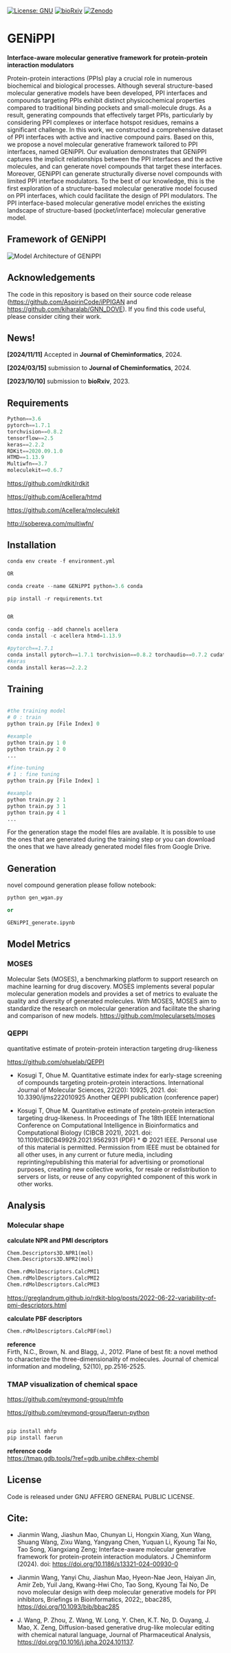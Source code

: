 [![License: GNU](https://img.shields.io/badge/License-GNU-yellow)](https://github.com/AspirinCode/GENiPPI)
[![bioRxiv](https://img.shields.io/badge/bioRxiv%202023.10.10.557742-green)](https://doi.org/10.1101/2023.10.10.557742)
[![Zenodo](https://img.shields.io/badge/10.5281%2Fzenodo.13968591-gray)](https://zenodo.org/records/13968592)


# GENiPPI

**Interface-aware molecular generative framework for protein-protein interaction modulators**

Protein-protein interactions (PPIs) play a crucial role in numerous biochemical and biological processes. Although several structure-based molecular generative models have been developed, PPI interfaces and compounds targeting PPIs exhibit distinct physicochemical properties compared to traditional binding pockets and small-molecule drugs. As a result, generating compounds that effectively target PPIs, particularly by considering PPI complexes or interface hotspot residues, remains a significant challenge. In this work, we constructed a comprehensive dataset of PPI interfaces with active and inactive compound pairs. Based on this, we propose a novel molecular generative framework tailored to PPI interfaces, named GENiPPI. Our evaluation demonstrates that GENiPPI captures the implicit relationships between the PPI interfaces and the active molecules, and can generate novel compounds that target these interfaces. Moreover, GENiPPI can generate structurally diverse novel compounds with limited PPI interface modulators. To the best of our knowledge, this is the first exploration of a structure-based molecular generative model focused on PPI interfaces, which could facilitate the design of PPI modulators. The PPI interface-based molecular generative model enriches the existing landscape of structure-based (pocket/interface) molecular generative model.


## Framework of GENiPPI
![Model Architecture of GENiPPI](https://github.com/AspirinCode/GENiPPI/blob/main/figure/GENiPPI_framework.png)


## Acknowledgements
The code in this repository is based on their source code release (https://github.com/AspirinCode/iPPIGAN and https://github.com/kiharalab/GNN_DOVE). If you find this code useful, please consider citing their work.


## News!



**[2024/11/11]** Accepted in **Journal of Cheminformatics**, 2024.  

**[2024/03/15]** submission to **Journal of Cheminformatics**, 2024.  

**[2023/10/10]** submission to **bioRxiv**, 2023.  


## Requirements
```python
Python==3.6
pytorch==1.7.1
torchvision==0.8.2
tensorflow==2.5
keras==2.2.2
RDKit==2020.09.1.0
HTMD==1.13.9
Multiwfn==3.7
moleculekit==0.6.7
```

https://github.com/rdkit/rdkit

https://github.com/Acellera/htmd

https://github.com/Acellera/moleculekit

http://sobereva.com/multiwfn/


## Installation

```python
conda env create -f environment.yml

OR

conda create --name GENiPPI python=3.6 conda

pip install -r requirements.txt


OR

conda config --add channels acellera
conda install -c acellera htmd=1.13.9

#pytorch==1.7.1
conda install pytorch==1.7.1 torchvision==0.8.2 torchaudio==0.7.2 cudatoolkit=11.0 -c pytorch
#keras
conda install keras==2.2.2

```



## Training


```python

#the training model
# 0 : train
python train.py [File Index] 0

#example
python train.py 1 0
python train.py 2 0
...

#fine-tuning
# 1 : fine tuning
python train.py [File Index] 1

#example
python train.py 2 1
python train.py 3 1
python train.py 4 1
...
```

For the generation stage the model files are available. It is possible to use the ones that are generated during the training step or you can download the ones that we have already generated model files from Google Drive. 



## Generation
novel compound generation please follow notebook:

```python
python gen_wgan.py

or

GENiPPI_generate.ipynb
```

## Model Metrics
### MOSES
Molecular Sets (MOSES), a benchmarking platform to support research on machine learning for drug discovery. MOSES implements several popular molecular generation models and provides a set of metrics to evaluate the quality and diversity of generated molecules. With MOSES, MOSES aim to standardize the research on molecular generation and facilitate the sharing and comparison of new models.
https://github.com/molecularsets/moses


### QEPPI
quantitative estimate of protein-protein interaction targeting drug-likeness

https://github.com/ohuelab/QEPPI

*  Kosugi T, Ohue M. Quantitative estimate index for early-stage screening of compounds targeting protein-protein interactions. International Journal of Molecular Sciences, 22(20): 10925, 2021. doi: 10.3390/ijms222010925
Another QEPPI publication (conference paper)

*  Kosugi T, Ohue M. Quantitative estimate of protein-protein interaction targeting drug-likeness. In Proceedings of The 18th IEEE International Conference on Computational Intelligence in Bioinformatics and Computational Biology (CIBCB 2021), 2021. doi: 10.1109/CIBCB49929.2021.9562931 (PDF) * © 2021 IEEE. Personal use of this material is permitted. Permission from IEEE must be obtained for all other uses, in any current or future media, including reprinting/republishing this material for advertising or promotional purposes, creating new collective works, for resale or redistribution to servers or lists, or reuse of any copyrighted component of this work in other works.



## Analysis


### Molecular shape

**calculate NPR and PMI descriptors**

```python
Chem.Descriptors3D.NPR1(mol)
Chem.Descriptors3D.NPR2(mol)

Chem.rdMolDescriptors.CalcPMI1
Chem.rdMolDescriptors.CalcPMI2
Chem.rdMolDescriptors.CalcPMI3
```

https://greglandrum.github.io/rdkit-blog/posts/2022-06-22-variability-of-pmi-descriptors.html


**calculate PBF descriptors**

```python
Chem.rdMolDescriptors.CalcPBF(mol)
```

**reference**  
Firth, N.C., Brown, N. and Blagg, J., 2012. Plane of best fit: a novel method to characterize the three-dimensionality of molecules. Journal of chemical information and modeling, 52(10), pp.2516-2525.


### TMAP visualization of chemical space

https://github.com/reymond-group/mhfp

https://github.com/reymond-group/faerun-python



```python

pip install mhfp
pip install faerun

```

**reference code**  
https://tmap.gdb.tools/?ref=gdb.unibe.ch#ex-chembl


## License
Code is released under GNU AFFERO GENERAL PUBLIC LICENSE.


## Cite:


*  Jianmin Wang, Jiashun Mao, Chunyan Li, Hongxin Xiang, Xun Wang, Shuang Wang, Zixu Wang, Yangyang Chen, Yuquan Li, Kyoung Tai No, Tao Song, Xiangxiang Zeng; Interface-aware molecular generative framework for protein-protein interaction modulators.  J Cheminform (2024). doi: https://doi.org/10.1186/s13321-024-00930-0

*  Jianmin Wang, Yanyi Chu, Jiashun Mao, Hyeon-Nae Jeon, Haiyan Jin, Amir Zeb, Yuil Jang, Kwang-Hwi Cho, Tao Song, Kyoung Tai No, De novo molecular design with deep molecular generative models for PPI inhibitors, Briefings in Bioinformatics, 2022;, bbac285, https://doi.org/10.1093/bib/bbac285

* J. Wang, P. Zhou, Z. Wang, W. Long, Y. Chen, K.T. No, D. Ouyang, J. Mao, X. Zeng, Diffusion-based generative drug-like molecular editing with chemical natural language, Journal of Pharmaceutical Analysis, https://doi.org/10.1016/j.jpha.2024.101137.  
